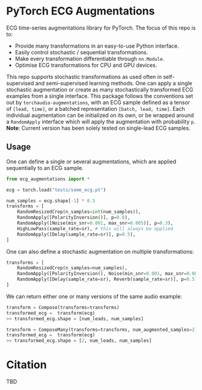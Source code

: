 # PyTorch ECG Augmentations

ECG time-series augmentations library for PyTorch. The focus of this repo is to:
- Provide many transformations in an easy-to-use Python interface.
- Easily control stochastic / sequential transformations.
- Make every transformation differentiable through `nn.Module`.
- Optimise ECG transformations for CPU and GPU devices.

This repo supports stochastic transformations as used often in self-supervised and semi-supervised learning methods. One can apply a single stochastic augmentation or create as many stochastically transformed ECG examples from a single interface. This package follows the conventions set out by `torchaudio-augmentations`, with an ECG sample defined as a tensor of `[lead, time]`, or a batched representation `[batch, lead, time]`. Each individual augmentation can be initialized on its own, or be wrapped around a `RandomApply` interface which will apply the augmentation with probability `p`. **Note**: Current version has been solely tested on single-lead ECG samples.

## Usage

One can define a single or several augmentations, which are applied sequentially to an ECG sample.

```python
from ecg_augmentations import *

ecg = torch.load("tests/some_ecg.pt")

num_samples = ecg.shape[-1] * 0.5
transforms = [
    RandomResizedCrop(n_samples=int(num_samples)),
    RandomApply([PolarityInversion()], p=0.8),
    RandomApply([Noise(min_snr=0.001, max_snr=0.005)], p=0.3),
    HighLowPass(sample_rate=sr), # this will always be applied
    RandomApply([Delay(sample_rate=sr)], p=0.5),
]
```

One can also define a stochastic augmentation on multiple transformations:

```python
transforms = [
    RandomResizedCrop(n_samples=num_samples),
    RandomApply([PolarityInversion(), Noise(min_snr=0.001, max_snr=0.005)], p=0.8),
    RandomApply([Delay(sample_rate=sr), Reverb(sample_rate=sr)], p=0.5)
]
```

We can return either one or many versions of the same audio example:
```python
transform = Compose(transforms=transforms)
transformed_ecg =  transform(ecg)
>> transformed_ecg.shape = [num_leads, num_samples]
```

```python
transform = ComposeMany(transforms=transforms, num_augmented_samples=2)
transformed_ecg =  transform(ecg)
>> transformed_ecg.shape = [2, num_leads, num_samples]
```

# Citation

TBD